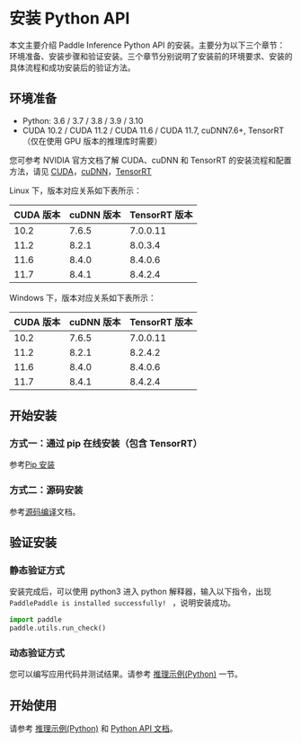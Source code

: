 # 安装 Python API

本文主要介绍 Paddle Inference Python API 的安装。主要分为以下三个章节：环境准备、安装步骤和验证安装。三个章节分别说明了安装前的环境要求、安装的具体流程和成功安装后的验证方法。

## 环境准备

- Python: 3.6 / 3.7 / 3.8 / 3.9 / 3.10
- CUDA 10.2 / CUDA 11.2 / CUDA 11.6 / CUDA 11.7, cuDNN7.6+, TensorRT （仅在使用 GPU 版本的推理库时需要）

您可参考 NVIDIA 官方文档了解 CUDA、cuDNN 和 TensorRT 的安装流程和配置方法，请见 [CUDA](https://docs.nvidia.com/cuda/cuda-installation-guide-linux/)，[cuDNN](https://docs.nvidia.com/deeplearning/sdk/cudnn-install/)，[TensorRT](https://developer.nvidia.com/tensorrt)


Linux 下，版本对应关系如下表所示：

|CUDA 版本|cuDNN 版本| TensorRT 版本|
|---|---|---|
|10.2|7.6.5|7.0.0.11|
|11.2|8.2.1|8.0.3.4|
|11.6|8.4.0|8.4.0.6|
|11.7|8.4.1|8.4.2.4|

Windows 下，版本对应关系如下表所示：

|CUDA 版本|cuDNN 版本| TensorRT 版本|
|---|---|---|
|10.2|7.6.5|7.0.0.11|
|11.2|8.2.1|8.2.4.2|
|11.6|8.4.0|8.4.0.6|
|11.7|8.4.1|8.4.2.4|

## 开始安装

### 方式一：通过 pip 在线安装（包含 TensorRT）

参考[Pip 安装](https://www.paddlepaddle.org.cn/documentation/docs/zh/2.4rc/install/pip/frompip.html)

### 方式二：源码安装

参考[源码编译](./compile/index_compile.html)文档。

## 验证安装

### 静态验证方式

安装完成后，可以使用 python3 进入 python 解释器，输入以下指令，出现 `PaddlePaddle is installed successfully! ` ，说明安装成功。

```python
import paddle
paddle.utils.run_check()
```

### 动态验证方式

您可以编写应用代码并测试结果。请参考 [推理示例(Python)](../quick_start/python_demo) 一节。


## 开始使用

请参考 [推理示例(Python)](../quick_start/python_demo) 和 [Python API 文档](../api_reference/python_api_index)。
